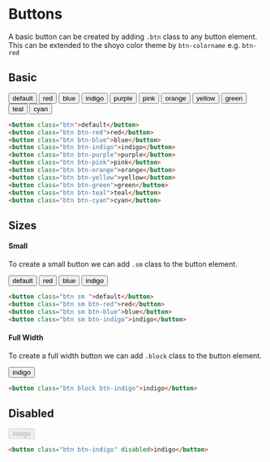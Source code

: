 # Buttons

A basic button can be created by adding `.btn` class to any button element. This can be extended to the shoyo color theme by `btn-colorname` e.g. `btn-red`

## Basic

<button class="btn">default</button>
<button class="btn btn-red">red</button>
<button class="btn btn-blue">blue</button>
<button class="btn btn-indigo">indigo</button>
<button class="btn btn-purple">purple</button>
<button class="btn btn-pink">pink</button>
<button class="btn btn-orange">orange</button>
<button class="btn btn-yellow">yellow</button>
<button class="btn btn-green">green</button>
<button class="btn btn-teal">teal</button>
<button class="btn btn-cyan">cyan</button>

```html
<button class="btn">default</button>
<button class="btn btn-red">red</button>
<button class="btn btn-blue">blue</button>
<button class="btn btn-indigo">indigo</button>
<button class="btn btn-purple">purple</button>
<button class="btn btn-pink">pink</button>
<button class="btn btn-orange">orange</button>
<button class="btn btn-yellow">yellow</button>
<button class="btn btn-green">green</button>
<button class="btn btn-teal">teal</button>
<button class="btn btn-cyan">cyan</button>
```

## Sizes

#### Small

To create a small button we can add `.sm` class to the button element.

<button class="btn sm ">default</button>
<button class="btn sm btn-red">red</button>
<button class="btn sm btn-blue">blue</button>
<button class="btn sm btn-indigo">indigo</button>


```html
<button class="btn sm ">default</button>
<button class="btn sm btn-red">red</button>
<button class="btn sm btn-blue">blue</button>
<button class="btn sm btn-indigo">indigo</button>

```
#### Full Width

To create a full width button we can add `.block` class to the button element.

<button class="btn block btn-indigo">indigo</button>


```html
<button class="btn block btn-indigo">indigo</button>

```
## Disabled

<button class="btn btn-indigo" disabled>indigo</button>

```html
<button class="btn btn-indigo" disabled>indigo</button>

```
